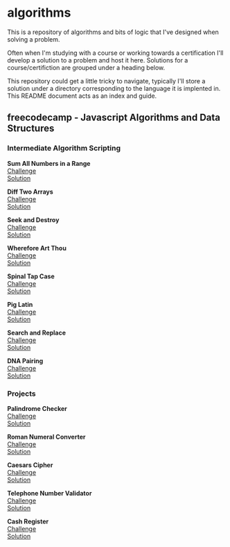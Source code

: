 # algorithms

This is a repository of algorithms and bits of logic that I've designed when solving a problem.

Often when I'm studying with a course or working towards a certification I'll develop a solution to a problem and host it here. Solutions for a course/certifiction are grouped under a heading below.

This repository could get a little tricky to navigate, typically I'll store a solution under a directory corresponding to the language it is implented in. This README document acts as an index and guide.

## freecodecamp - Javascript Algorithms and Data Structures

### Intermediate Algorithm Scripting

**Sum All Numbers in a Range**  
[Challenge](https://www.freecodecamp.org/learn/javascript-algorithms-and-data-structures/intermediate-algorithm-scripting/sum-all-numbers-in-a-range)  
[Solution](./javascript/sum_all_numbers_in_range.js)

**Diff Two Arrays**  
[Challenge](https://www.freecodecamp.org/learn/javascript-algorithms-and-data-structures/intermediate-algorithm-scripting/diff-two-arrays)  
[Solution](./javascript/diff_two_arrays.js)  

**Seek and Destroy**  
[Challenge](https://www.freecodecamp.org/learn/javascript-algorithms-and-data-structures/intermediate-algorithm-scripting/seek-and-destroy)  
[Solution](./javascript/seek_and_destroy.js)  

**Wherefore Art Thou**  
[Challenge](https://www.freecodecamp.org/learn/javascript-algorithms-and-data-structures/intermediate-algorithm-scripting/wherefore-art-thou)  
[Solution](./javascript/wherefore_art_thou.js)

**Spinal Tap Case**  
[Challenge](https://www.freecodecamp.org/learn/javascript-algorithms-and-data-structures/intermediate-algorithm-scripting/spinal-tap-case)  
[Solution](./javascript/spinal_tap_case.js)

**Pig Latin**  
[Challenge](https://www.freecodecamp.org/learn/javascript-algorithms-and-data-structures/intermediate-algorithm-scripting/pig-latin)  
[Solution](./javascript/pig_latin.js)

**Search and Replace**  
[Challenge](https://www.freecodecamp.org/learn/javascript-algorithms-and-data-structures/intermediate-algorithm-scripting/search-and-replace)  
[Solution](./javascript/search_and_replace.js)

**DNA Pairing**  
[Challenge](https://www.freecodecamp.org/learn/javascript-algorithms-and-data-structures/intermediate-algorithm-scripting/dna-pairing)  
[Solution](./javascript/dna_pairing.js)

### Projects

**Palindrome Checker**  
[Challenge](https://www.freecodecamp.org/learn/javascript-algorithms-and-data-structures/javascript-algorithms-and-data-structures-projects/palindrome-checker)  
[Solution](./javascript/palindrome_checker.js)

**Roman Numeral Converter**  
[Challenge](https://www.freecodecamp.org/learn/javascript-algorithms-and-data-structures/javascript-algorithms-and-data-structures-projects/roman-numeral-converter)  
[Solution](./javascript/roman_numeral_converter.js)

**Caesars Cipher**  
[Challenge](https://www.freecodecamp.org/learn/javascript-algorithms-and-data-structures/javascript-algorithms-and-data-structures-projects/caesars-cipher)  
[Solution](./javascript/caesars_cipher.js)

**Telephone Number Validator**  
[Challenge](https://www.freecodecamp.org/learn/javascript-algorithms-and-data-structures/javascript-algorithms-and-data-structures-projects/telephone-number-validator)  
[Solution](./javascript/telephone_number_validator.js)

**Cash Register**  
[Challenge](https://www.freecodecamp.org/learn/javascript-algorithms-and-data-structures/javascript-algorithms-and-data-structures-projects/cash-register)  
[Solution](./javascript/cash_register.js)

